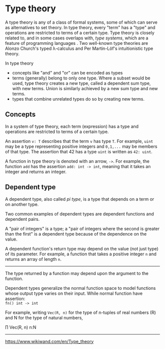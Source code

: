 # Type theory

A type theory is any of a class of formal systems, some of which can serve as alternatives to set theory. In type theory, every "term" has a "type" and operations are restricted to terms of a certain type. Type theory is closely related to, and in some cases overlaps with, *type systems*, which are a feature of programming languages . Two well-known type theories are Alonzo Church's typed λ-calculus and Per Martin-Löf's intuitionistic type theory.

In type theory
- concepts like "and" and "or" can be encoded as types
- terms (generally) belong to only one type. Where a subset would be used, type theory creates a new type, called a dependent sum type, with new terms. Union is similarly achieved by a new sum type and new terms.
- types that combine unrelated types do so by creating new terms.


## Concepts
In a system of type theory, each term (expression) has a type and operations are restricted to terms of a certain type.

An assertion `v: T` describes that the term `v` has type `T`. For example, `uint` may be a type representing positive integers and `0,1,...` may be members of that type. The assertion that 42 has a type `uint` is written as `42: uint`.

A function in type theory is denoted with an arrow, `->`. For example, the function `add` has the assertion `add: int -> int`, meaning that it takes an integer and returns an integer.


## Dependent type
A dependent type, also called *pi type*, is a type that depends on a term or on another type. 

Two common examples of dependent types are dependent functions and dependent pairs.

A "pair of integers" is a type; a "pair of integers where the second is greater than the first" is a dependent type because of the dependence on the value.

A dependent function's return type may depend on the value (not just type) of its parameter. For example, a function that takes a positive integer `n` and returns an array of length `n`.

---

The type returned by a function may depend upon the argument to the function.

Dependent types generalize the normal function space to model functions whose output type varies on their input. While normal function have assertion:  
`fn() int -> int`

For example, writing `Vec(R, n)` for the type of n-tuples of real numbers (R) and N for the type of natural numbers,

∏ Vec(R, n)
n:N

---

https://www.wikiwand.com/en/Type_theory
